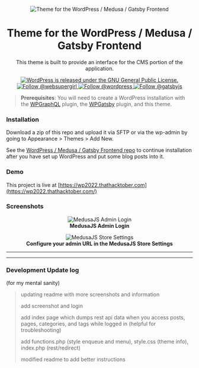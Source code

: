 <p align="center">
  <img alt="Theme for the WordPress / Medusa / Gatsby Frontend" src="https://user-images.githubusercontent.com/38568655/197411385-a3597261-1db5-4cd0-8bcd-d973c9d75772.png" />
</p>
<h1 align="center">
  Theme for the WordPress / Medusa / Gatsby Frontend
</h1>
<p align="center">
  This theme is built to provide an interface for the CMS portion of the application.
</p>
<p align="center">
  <a href="https://github.com/WordPress/WordPress/blob/master/license.txt">
    <img src="https://img.shields.io/badge/license-GPL-blue.svg" alt="WordPress is released under the GNU General Public License." />
  </a>
  <a href="https://twitter.com/intent/follow?screen_name=websupergirl">
    <img src="https://img.shields.io/twitter/follow/websupergirl.svg?label=Follow%20@websupergirl" alt="Follow @websupergirl" />
  </a>
  <a href="https://twitter.com/intent/follow?screen_name=wordpress">
    <img src="https://img.shields.io/twitter/follow/wordpress.svg?label=Follow%20@wordpress" alt="Follow @wordpress" />
  </a>
  <a href="https://twitter.com/intent/follow?screen_name=gatsbyjs">
    <img src="https://img.shields.io/twitter/follow/gatsbyjs.svg?label=Follow%20@gatsbyjs" alt="Follow @gatsbyjs" />
  </a>
</p>

> **Prerequisites**: You will need to create a WordPress installation with the [WPGraphQL](https://wordpress.org/plugins/wp-graphql/) plugin, the [WPGatsby](https://wordpress.org/plugins/wp-gatsby/) plugin, and this theme.

### Installation

Download a zip of this repo and upload it via SFTP or via the wp-admin by going to Appearance > Themes > Add New.

See the [WordPress / Medusa / Gatsby Frontend repo](https://github.com/websupergirl/hacktoberfest2022-frontend) to continue installation after you have set up WordPress and put some blog posts into it.

### Demo

This project is live at [https://wp2022.thathacktober.com](https://wp2022.thathacktober.com/)

### Screenshots

<figure align="center">
<img src="https://user-images.githubusercontent.com/38568655/197392768-b8e570dc-b24c-4d48-b0d2-9747e7b2fd48.png" alt="MedusaJS Admin Login" />
<figcaption align="center"><b>MedusaJS Admin Login</b></figcaption>
</figure>

<figure align="center">
<img src="https://user-images.githubusercontent.com/38568655/197411840-8ae517e7-e0e3-44f1-a7f3-2c17736b1077.png" alt="MedusaJS Store Settings" />
<figcaption align="center"><b>Configure your admin URL in the MedusaJS Store Settings</b></figcaption>
</figure>

---

---

### Development Update log
(for my mental sanity)

> updating readme with more screenshots and information
>
> add screenshot and login
>
> add index page which dumps rest api data when you access posts, pages, categories, and tags while logged in (helpful for troubleshooting)
>
> add functions.php (style enqueue and menu), style.css (theme info), index.php (rest/redirect)
>
> modified readme to add better instructions